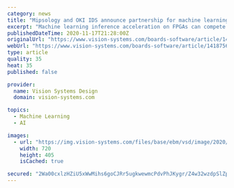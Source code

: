 ```yaml
---
category: news
title: "Mipsology and OKI IDS announce partnership for machine learning hardware design"
excerpt: "Machine learning inference acceleration on FPGAs can compete with GPUs for processing artificial intelligence applications."
publishedDateTime: 2020-11-17T21:28:00Z
originalUrl: "https://www.vision-systems.com/boards-software/article/14187564/mipsology-and-oki-ids-launch-partnership-for-machine-learning-fpga-design"
webUrl: "https://www.vision-systems.com/boards-software/article/14187564/mipsology-and-oki-ids-launch-partnership-for-machine-learning-fpga-design"
type: article
quality: 35
heat: 35
published: false

provider:
  name: Vision Systems Design
  domain: vision-systems.com

topics:
  - Machine Learning
  - AI

images:
  - url: "https://img.vision-systems.com/files/base/ebm/vsd/image/2020/11/OKI_IDS_Mipsology_partnership_announce.5fb43a279d955.png?auto=format&fit=max&w=1200"
    width: 720
    height: 405
    isCached: true

secured: "2Wa00cxlzHZiU5xWwMihs6goCJRr5ugkwewmcPdvPhJKygr/Z4w32wzdpSlZpAZPbO0V53W4z6IJa3lKOOtBlVp5e6XC+jwmnqKHj1muLeUi34cX2GQ65EwPS3cbNAbZIRa1Cy1wp6yXakIRUyWHbwz9bCPU151/cyRdhPtwL1uCgt4JavlHvnYSXrNDNWwneetb3h9UlgnvA9dd7Nloon1g2wlNuAvD4I/3Z/+iPaU5H8x3BfiNt4U96YVCdZM+bkbapUISoOS0vtct8PuhiVJ5wDhPftrECE+2gOKnSprBVXCONVMYO7wGITAcsxZJDcHGSBn3/i3cVRv62b9GFh0TCDjxh3iai7Wma3JU7hs=;mQIE/W0fiJi7xhgK+a+39w=="
---
```


